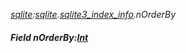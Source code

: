 _[sqlite](../../modules/sqlite/sqlite-module.md):[sqlite](../../modules/sqlite/sqlite-module.md).[sqlite3\_index\_info](../../modules/sqlite/sqlite-sqlite3_index_info.md).nOrderBy_
##### Field nOrderBy:[Int](../../modules/wonkey/wonkey-types-int.md)
